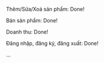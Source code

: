 Thêm/Sửa/Xoá sản phẩm: Done!

Bán sản phẩm: Done!

Doanh thu: Done!

Đăng nhập, đăng ký, đăng xuất: Done!

...
